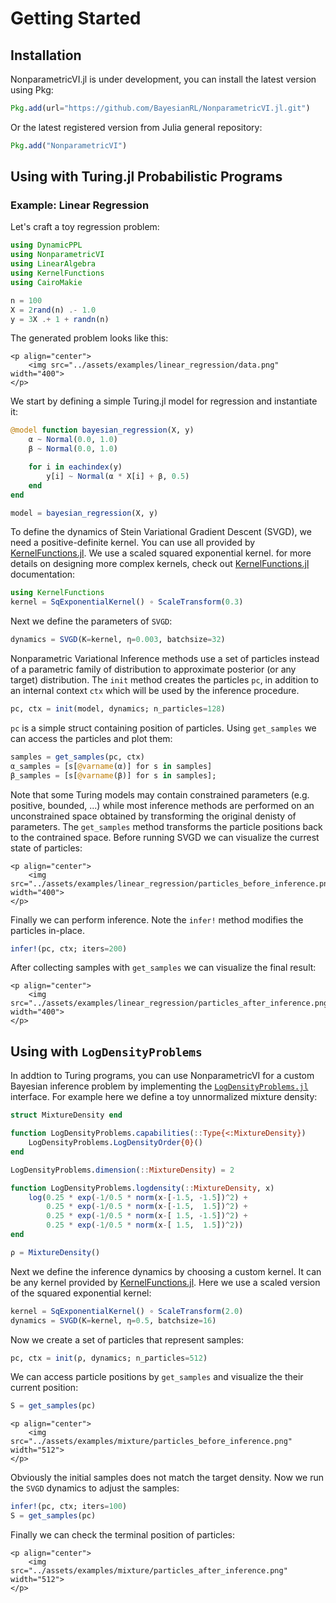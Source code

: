# Getting Started
## Installation
NonparametricVI.jl is under development, you can install the latest version using Pkg:
```julia
Pkg.add(url="https://github.com/BayesianRL/NonparametricVI.jl.git")
```
Or the latest registered version from Julia general repository:
```julia
Pkg.add("NonparametricVI")
```

## Using with Turing.jl Probabilistic Programs
### Example: Linear Regression
Let's craft a toy regression problem:
```julia
using DynamicPPL
using NonparametricVI
using LinearAlgebra
using KernelFunctions
using CairoMakie

n = 100
X = 2rand(n) .- 1.0
y = 3X .+ 1 + randn(n)
```

The generated problem looks like this:
```@raw html
<p align="center">
    <img src="../assets/examples/linear_regression/data.png" width="400">
</p>
```
We start by defining a simple Turing.jl model for regression and instantiate it:

```julia
@model function bayesian_regression(X, y)
    α ~ Normal(0.0, 1.0)
    β ~ Normal(0.0, 1.0)

    for i in eachindex(y)
        y[i] ~ Normal(α * X[i] + β, 0.5)
    end
end

model = bayesian_regression(X, y)
```

To define the dynamics of Stein Variational Gradient Descent (SVGD), we need a positive-definite kernel. You can use all provided by [KernelFunctions.jl](https://github.com/JuliaGaussianProcesses/KernelFunctions.jl). We use a scaled squared exponential kernel. for more details on designing more complex kernels, check out [KernelFunctions.jl](https://github.com/JuliaGaussianProcesses/KernelFunctions.jl) documentation:  
```julia
using KernelFunctions
kernel = SqExponentialKernel() ∘ ScaleTransform(0.3)
```

Next we define the parameters of `SVGD`:  

```julia
dynamics = SVGD(K=kernel, η=0.003, batchsize=32)
```

Nonparametric Variational Inference methods use a set of particles instead of a parametric family of distribution to approximate posterior (or any target) distribution. The `init` method creates the particles `pc`, in addition to an internal context `ctx` which will be used by the inference procedure.
```julia
pc, ctx = init(model, dynamics; n_particles=128)
```

`pc` is a simple struct containing position of particles. Using `get_samples` we can access the particles and plot them:
```julia
samples = get_samples(pc, ctx)
α_samples = [s[@varname(α)] for s in samples]
β_samples = [s[@varname(β)] for s in samples];
```
Note that some Turing models may contain constrained parameters (e.g. positive, bounded, ...) while most inference methods are performed on an unconstrained space obtained by transforming the original denisty of parameters. The `get_samples` method transforms the particle positions back to the contrained space. Before running SVGD we can visualize the currest state of particles:  

```@raw html
<p align="center">
    <img src="../assets/examples/linear_regression/particles_before_inference.png" width="400">
</p>
```

Finally we can perform inference. Note the `infer!` method modifies the particles in-place.
```julia
infer!(pc, ctx; iters=200)
```

After collecting samples with `get_samples` we can visualize the final result:
```@raw html
<p align="center">
    <img src="../assets/examples/linear_regression/particles_after_inference.png" width="400">
</p>
```


## Using with `LogDensityProblems`
In addtion to Turing programs, you can use NonparametricVI for a custom Bayesian inference problem by implementing the [`LogDensityProblems.jl`](https://github.com/tpapp/LogDensityProblems.jl) interface. For example here we define a toy unnormalized mixture density:
```julia
struct MixtureDensity end

function LogDensityProblems.capabilities(::Type{<:MixtureDensity})
    LogDensityProblems.LogDensityOrder{0}()
end

LogDensityProblems.dimension(::MixtureDensity) = 2

function LogDensityProblems.logdensity(::MixtureDensity, x)
    log(0.25 * exp(-1/0.5 * norm(x-[-1.5, -1.5])^2) +
        0.25 * exp(-1/0.5 * norm(x-[-1.5,  1.5])^2) +
        0.25 * exp(-1/0.5 * norm(x-[ 1.5, -1.5])^2) +
        0.25 * exp(-1/0.5 * norm(x-[ 1.5,  1.5])^2))
end

ρ = MixtureDensity()
```

Next we define the inference dynamics by choosing a custom kernel. It can be any kernel provided by [KernelFunctions.jl](https://github.com/JuliaGaussianProcesses/KernelFunctions.jl). Here we use a scaled version of the squared exponential kernel:
```julia
kernel = SqExponentialKernel() ∘ ScaleTransform(2.0)
dynamics = SVGD(K=kernel, η=0.5, batchsize=16)
```

Now we create a set of particles that represent samples:
```julia
pc, ctx = init(ρ, dynamics; n_particles=512)
```
We can access particle positions by `get_samples` and visualize the their current position:
```julia
S = get_samples(pc)
```

```@raw html
<p align="center">
    <img src="../assets/examples/mixture/particles_before_inference.png" width="512">
</p>
```

Obviously the initial samples does not match the target density. Now we run the `SVGD` dynamics to adjust the samples:

```julia
infer!(pc, ctx; iters=100)
S = get_samples(pc)
```  

Finally we can check the terminal position of particles:
```@raw html
<p align="center">
    <img src="../assets/examples/mixture/particles_after_inference.png" width="512">
</p>
```
